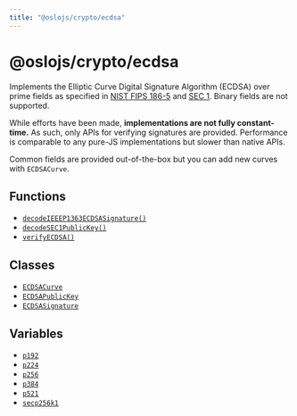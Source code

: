 ```yaml
---
title: "@oslojs/crypto/ecdsa"
---
```


# @oslojs/crypto/ecdsa

Implements the Elliptic Curve Digital Signature Algorithm (ECDSA) over prime fields as specified in [NIST FIPS 186-5](https://csrc.nist.gov/pubs/fips/186-5/final) and [SEC 1](https://www.secg.org/sec1-v2.pdf). Binary fields are not supported.

While efforts have been made, **implementations are not fully constant-time.** As such, only APIs for verifying signatures are provided. Performance is comparable to any pure-JS implementations but slower than native APIs.

Common fields are provided out-of-the-box but you can add new curves with `ECDSACurve`.

## Functions

- [`decodeIEEEP1363ECDSASignature()`](/reference/ecdsa/decodeIEEEP1363ECDSASignature)
- [`decodeSEC1PublicKey()`](/reference/ecdsa/decodeSEC1PublicKey)
- [`verifyECDSA()`](/reference/ecdsa/verifyECDSA/verifyECDSA)

## Classes

- [`ECDSACurve`](/reference/ecdsa/ECDSACurve)
- [`ECDSAPublicKey`](/reference/ecdsa/ECDSAPublicKey)
- [`ECDSASignature`](/reference/ecdsa/ECDSASignature)

## Variables

- [`p192`](/reference/ecdsa/p192)
- [`p224`](/reference/ecdsa/p224)
- [`p256`](/reference/ecdsa/p256)
- [`p384`](/reference/ecdsa/p384)
- [`p521`](/reference/ecdsa/p521)
- [`secp256k1`](/reference/ecdsa/secp256k1)
